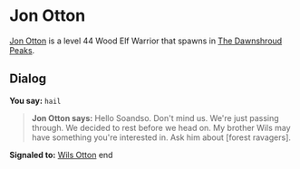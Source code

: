 # Jon Otton



[Jon Otton](/npc/174074) is a level 44 Wood Elf Warrior that spawns in [The Dawnshroud Peaks](/zone/174).



## Dialog

**You say:** `hail`



>**Jon Otton says:** Hello Soandso. Don't mind us. We're just passing through. We decided to rest before we head on.  My brother Wils may have something you're interested in. Ask him about [forest ravagers].


**Signaled to:**  [Wils Otton](/npc/174073)
end
